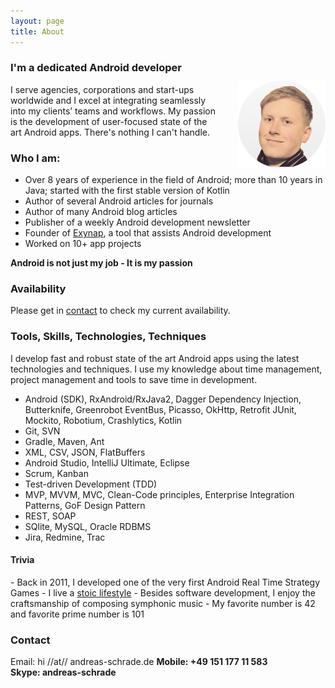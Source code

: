 ```yaml
---
layout: page
title: About
---
```


<h3>I'm a dedicated Android developer</h3>

<img src="/assets/me_regular.png" style="margin-left:2rem; float:right; margin-top:-6px">
I serve agencies, corporations and start-ups worldwide and I excel at integrating seamlessly into my clients’ teams and workflows. My passion is the development of user-focused state of the art Android apps. There's nothing I can't handle. 

<h3>Who I am:</h3>

- Over 8 years of experience in the field of Android; more than 10 years in Java; started with the first stable version of Kotlin
- Author of several Android articles for journals
- Author of many Android blog articles
- Publisher of a weekly Android development newsletter
- Founder of <a targe="_blank" href="http://exynap.com">Exynap</a>, a tool that assists Android development
- Worked on 10+ app projects

<strong>Android is not just my job - It is my passion</strong>

<h3>Availability</h3>
Please get in <a href="#contact">contact</a> to check my current availability.

<h3>Tools, Skills, Technologies, Techniques</h3>

I develop fast and robust state of the art Android apps using the latest technologies and techniques. I use my knowledge about time management, project management and tools to save time in development.

- Android (SDK), RxAndroid/RxJava2, Dagger Dependency Injection, Butterknife, Greenrobot EventBus, Picasso, OkHttp, Retrofit JUnit, Mockito, Robotium, Crashlytics, Kotlin
- Git, SVN
- Gradle, Maven, Ant
- XML, CSV, JSON, FlatBuffers 
- Android Studio, IntelliJ Ultimate, Eclipse
- Scrum, Kanban
- Test-driven Development (TDD)
- MVP, MVVM, MVC, Clean-Code principles, Enterprise Integration Patterns, GoF Design Pattern
- REST, SOAP
- SQlite, MySQL, Oracle RDBMS
- Jira, Redmine, Trac

<h4>Trivia</h4>
- Back in 2011, I developed one of the very first Android Real Time Strategy Games
- I live a <a href="http://www.pocketstoic.com/blog/5-stoic-principles-modern" target="_blank">stoic lifestyle</a>
- Besides software development, I enjoy the craftsmanship of composing symphonic music
- My favorite number is 42 and favorite prime number is 101

<h3 id="contact">Contact</h3>

<script type="text/javascript">
var emailE=("hi"+ "@" + "andreas-schrade.de");
document.write("<strong>Email: <A href='mailto:" + emailE + "'>" + emailE + "</a></strong>");
</script>
<NOSCRIPT>
Email: hi //at// andreas-schrade.de
</NOSCRIPT>
<strong>
Mobile: +49 151 177 11 583<br>
Skype: andreas-schrade
</strong>
<br>
<script type="text/javascript" src="https://form.jotformeu.com/jsform/70891346246360"></script>
